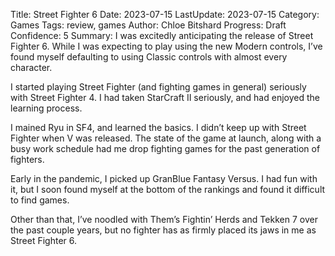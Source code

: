 Title: Street Fighter 6
Date: 2023-07-15
LastUpdate: 2023-07-15
Category: Games
Tags: review, games
Author: Chloe Bitshard
Progress: Draft
Confidence: 5
Summary: I was excitedly anticipating the release of Street Fighter 6.  While I was expecting to play using the new Modern controls, I’ve found myself defaulting to using Classic controls with almost every character.

I started playing Street Fighter (and fighting games in general) seriously with Street Fighter 4.  I had taken StarCraft II seriously, and had enjoyed the learning process.

I mained Ryu in SF4, and learned the basics.  I didn’t keep up with Street Fighter when V was released.  The state of the game at launch, along with a busy work schedule had me drop fighting games for the past generation of fighters.

Early in the pandemic, I picked up GranBlue Fantasy Versus.  I had fun with it, but I soon found myself at the bottom of the rankings and found it difficult to find games.

Other than that, I’ve noodled with Them’s Fightin’ Herds and Tekken 7 over the past couple years, but no fighter has as firmly placed its jaws in me as Street Fighter 6.